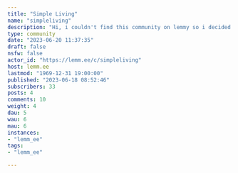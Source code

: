 ```yaml
---
title: "Simple Living" 
name: "simpleliving"
description: "Hi, i couldn't find this community on lemmy so i decided to make it.Its a place for discussing living simply."
type: community
date: "2023-06-20 11:37:35"
draft: false
nsfw: false
actor_id: "https://lemm.ee/c/simpleliving"
host: lemm.ee
lastmod: "1969-12-31 19:00:00"
published: "2023-06-18 08:52:46"
subscribers: 33
posts: 4
comments: 10
weight: 4
dau: 5
wau: 6
mau: 6
instances:
- "lemm_ee"
tags: 
- "lemm_ee"

---
```

